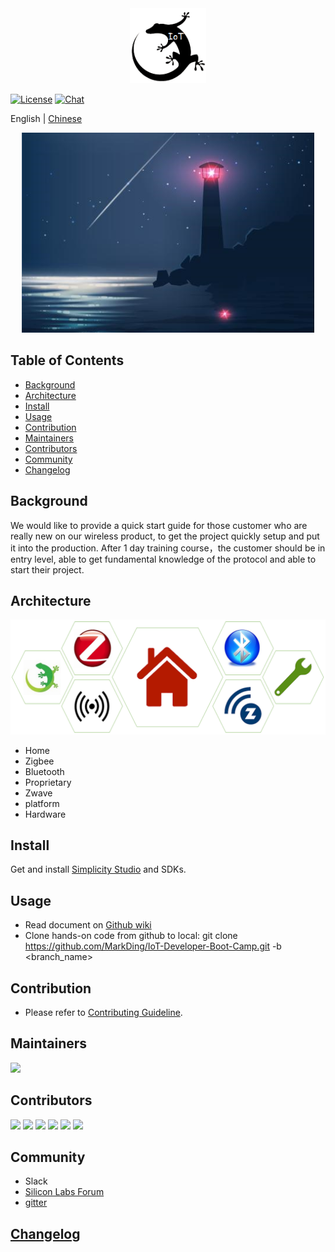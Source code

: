 <div align="center">
  <img src="./images/Miscellaneous/projectIcon.png" height="120">
</div>

[![License](https://img.shields.io/badge/license-CC%20BY--NC%204.0-green)](https://github.com/MarkDing/IoT-Developer-Boot-Camp/blob/master/LICENSE)
[![Chat](https://img.shields.io/gitter/room/MarkDing/IoT-Developer-Boot-Camp)](https://gitter.im/IoT-Developer-Boot-Camp/community)

English | [Chinese](./README_CN.md)

<div align="center">
  <img src="./images/Miscellaneous/beacon.png" height="320">
</div>

## Table of Contents

- [Background](#background)
- [Architecture](#architecture)
- [Install](#install)
- [Usage](#usage)
- [Contribution](#Contribution)
- [Maintainers](#maintainers)
- [Contributors](#contributors)
- [Community](#Community)
- [Changelog](#Changelog)

## Background
We would like to provide a quick start guide for those customer who are really new on our wireless product, to get the project quickly setup and put it into the production. After 1 day training course，the customer should be in entry level, able to get fundamental knowledge of the protocol and able to start their project.

## Architecture
![architecture](./images/Miscellaneous/architecture.png)
- Home 
- Zigbee 
- Bluetooth
- Proprietary
- Zwave
- platform
- Hardware

## Install
Get and install [Simplicity Studio](https://www.silabs.com/products/development-tools/software/simplicity-studio) and SDKs.

## Usage
 - Read document on [Github wiki](https://github.com/MarkDing/IoT-Developer-Boot-Camp/wiki)
 - Clone hands-on code from github to local: git clone https://github.com/MarkDing/IoT-Developer-Boot-Camp.git -b <branch_name>

## Contribution
 - Please refer to [Contributing Guideline](./CONTRIBUTING.md).

## Maintainers
[<div align="left">
  <img src="https://avatars2.githubusercontent.com/u/1233397?s=460&v=4" height="30">](mark.ding@hotmail.com)
</div>

## Contributors

<div align="left">
  <img src="https://avatars2.githubusercontent.com/u/1233397?s=460&v=4" height="30">
  <img src="https://avatars0.githubusercontent.com/u/22759647?s=460&v=4" height="30">
  <img src="https://avatars2.githubusercontent.com/u/5843581?s=460&v=4" height="30">  
  <img src="https://avatars1.githubusercontent.com/u/9652350?s=460&v=4" height="30">  
  <img src="https://avatars0.githubusercontent.com/u/22948785?s=460&v=4" height="30">
  <img src="https://avatars0.githubusercontent.com/u/55872625?s=460&v=4" height="30">
</div>

## Community
 - Slack
 - [Silicon Labs Forum](https://www.silabs.com/community)
 - [gitter](https://gitter.im/IoT-Developer-Boot-Camp/community)

## [Changelog](./Changelog.md)


